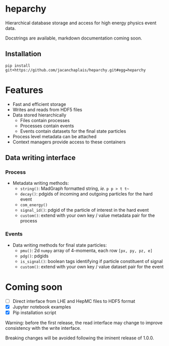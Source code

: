 # heparchy
Hierarchical database storage and access for high energy physics event data.

Docstrings are available, markdown documentation coming soon.

## Installation
```
pip install git+https://github.com/jacanchaplais/heparchy.git#egg=heparchy
```

# Features
- Fast and efficient storage
- Writes and reads from HDF5 files
- Data stored hierarchically
  - Files contain processes
  - Processes contain events
  - Events contain datasets for the final state particles
- Process level metadata can be attached
- Context managers provide access to these containers

## Data writing interface

### Process
- Metadata writing methods:
  - `string()`: MadGraph formatted string, _ie._ `p p > t t~`
  - `decay()`: pdgids of incoming and outgoing particles for the hard event
  - `com_energy()`
  - `signal_id()`: pdgid of the particle of interest in the hard event
  - `custom()`: extend with your own key / value metadata pair for the process

### Events
- Data writing methods for final state particles:
  - `pmu()`: 2d `numpy` array of 4-momenta, each row `[px, py, pz, e]`
  - `pdg()`: pdgids
  - `is_signal()`: boolean tags identifying if particle constituent of signal
  - `custom()`: extend with your own key / value dataset pair for the event

# Coming soon
- [ ] Direct interface from LHE and HepMC files to HDF5 format
- [X] Jupyter notebook examples
- [X] Pip installation script

Warning: before the first release, the read interface may change
to improve consistency with the write interface.

Breaking changes will be avoided following the iminent release of 1.0.0.
